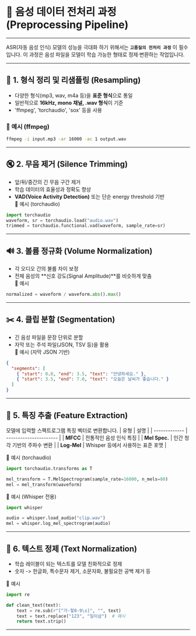 # 🔁 음성 데이터 전처리 과정 (Preprocessing Pipeline)

---
ASR(자동 음성 인식) 모델의 성능을 극대화 하기 위해서는 **`고품질의 전처리 과정`** 이 필수입니다.
이 과정은 음성 파일을 모델이 학습 가능한 형태로 정제·변환하는 작업입니다.

---

## 🧱 1. 형식 정리 및 리샘플링 (Resampling)
- 다양한 형식(mp3, wav, m4a 등)을 **표준 형식**으로 통일
- 일반적으로 **16kHz, mono 채널, .wav 형식**이 기준
- 'ffmpeg', 'torchaudio', 'sox' 등을 사용

###  🔧 예시 (ffmpeg)
```bash
ffmpeg -i input.mp3 -ar 16000 -ac 1 output.wav
```
---

## 🔇 2. 무음 제거 (Silence Trimming)
- 앞/뒤/중간의 긴 무음 구간 제거
- 학습 데이터의 효율성과 정확도 향상
- **VAD(Voice Activity Detection)** 또는 단순 energy threshold 기반 <br>
🔧 예시 (torchaudio)
```python
import torchaudio
waveform, sr = torchaudio.load("audio.wav")
trimmed = torchaudio.functional.vad(waveform, sample_rate=sr)
```
---

## 🔊 3. 볼륨 정규화 (Volume Normalization)
- 각 오디오 간의 불륨 차이 보정
- 전체 음성의 **신호 강도(Signal Amplitude)**를 비슷하게 맞춤 <br>
🔧 예시
```python
normalized = waveform / waveform.abs().max()
```
---

## ✂️ 4. 클립 분할 (Segmentation)
- 긴 음성 파일을 문장 단위로 분할
- 자막 또는 주석 파일(JSON, TSV 등)을 활용 <br>
🔧 예시 (자막 JSON 기반)
```json
{
  "segments": [
    { "start": 0.0, "end": 3.5, "text": "안녕하세요." },
    { "start": 3.5, "end": 7.0, "text": "오늘은 날씨가 좋습니다." }
  ]
}
```
---

## 🎵 5. 특징 추출 (Feature Extraction)
모델에 입력할 스펙트로그램 특징 벡터로 변환합니다.
| 유형            | 설명                     |
| ------------- | ---------------------- |
| **MFCC**      | 전통적인 음성 인식 특징          |
| **Mel Spec.** | 인간 청각 기반의 주파수 변환       |
| **Log-Mel**   | Whisper 등에서 사용하는 표준 포맷 |

🔧 예시 (torchaudio)
```python
import torchaudio.transforms as T

mel_transform = T.MelSpectrogram(sample_rate=16000, n_mels=80)
mel = mel_transform(waveform)
```
🔧 예시 (Whisper 전용)
```python
import whisper

audio = whisper.load_audio("clip.wav")
mel = whisper.log_mel_spectrogram(audio)
```
---

## 🧽 6. 텍스트 정제 (Text Normalization)
- 학습 레이블이 되는 텍스트를 모델 친화적으로 정제
- 숫자 -> 한글화, 특수문자 제거, 소문자화, 불필요한 공백 제거 등

🔧 예시
```python
import re

def clean_text(text):
    text = re.sub(r"[^가-힣0-9\s]", "", text)
    text = text.replace("123", "일이삼")  # 예시
    return text.strip()
```
---
